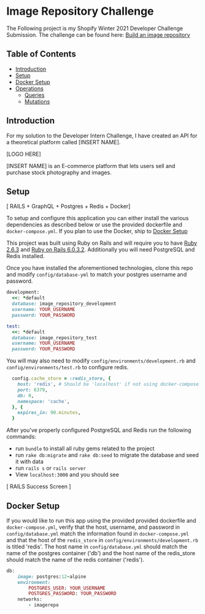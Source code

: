 # Image Repository Challenge
The Following project is my Shopify Winter 2021 Developer Challenge Submission. The challenge can be found here: [Build an image repository](#https://docs.google.com/document/d/1ZKRywXQLZWOqVOHC4JkF3LqdpO3Llpfk_CkZPR8bjak/edit")
## Table of Contents
- [Introduction](#introduction)
- [Setup](#setup)
- [Docker Setup](#docker-setup)
- [Operations](#operations)
  - [Queries](#queries)
  - [Mutations](#mutations)

## Introduction

For my solution to the Developer Intern Challenge, I have created an API for a theoretical platform called [INSERT NAME]. 

[LOGO HERE]


[INSERT NAME] is an E-commerce platform that lets users sell and purchase stock photography and images.

## Setup

[ RAILS + GraphQL + Postgres + Redis + Docker]

To setup and configure this application you can either install the various dependencies as described below or use the provided dockerfile and `docker-compose.yml`. If you plan to use the Docker, ship to [Docker Setup](#docker-setup)

This project was built using Ruby on Rails and will require you to have [Ruby 2.6.3](#https://www.ruby-lang.org/en/news/2019/04/17/ruby-2-6-3-released/) and [Ruby on Rails 6.0.3.2](#https://weblog.rubyonrails.org/2020/6/17/Rails-6-0-3-2-has-been-released/). Additionally you will need PostgreSQL and Redis installed.

Once you have installed the aforementioned technologies, clone this repo and modify `config/database-yml` to match your postgres username and password. 
```ruby
development:
  <<: *default
  database: image_repository_development
  username: YOUR_USERNAME
  password: YOUR_PASSWORD

test:
  <<: *default
  database: image_repository_test
  username: YOUR_USERNAME
  password: YOUR_PASSWORD
```

You will may also need to modify `config/environments/development.rb` and `config/environments/test.rb` to configure redis. 

```ruby
  config.cache_store = :redis_store, {
    host: 'redis', # Should be 'localhost' if not using docker-compose setup
    port: 6379,
    db: 0,
    namespace: 'cache',
  }, {
    expires_in: 90.minutes,
  }
```

After you've properly configured PostgreSQL and Redis run the following commands:
- run `bundle` to install all ruby gems related to the project
- run `rake db:migrate` and `rake db:seed` to migrate the database and seed it with data
- run `rails s` or `rails server`
- View `localhost:3000` and you should see 


[ RAILS Success Screen ]

## Docker Setup

If you would like to run this app using the provided provided dockerfile and `docker-compose.yml`, verify that the host, username, and password in `config/database.yml` match the information found in `docker-compose.yml` and that the host of the `redis_store` in `config/environments/development.rb` is titled 'redis'. The host name in `config/database.yml` should match the name of the postgres container ('db') and the host name of the redis_store should match the name of the redis container ('redis').

```ruby
db:
    image: postgres:12-alpine
    environment: 
        POSTGRES_USER: YOUR_USERNAME
        POSTGRES_PASSWORD: YOUR_PASSWORD
    networks:
        - imagerepo
```

